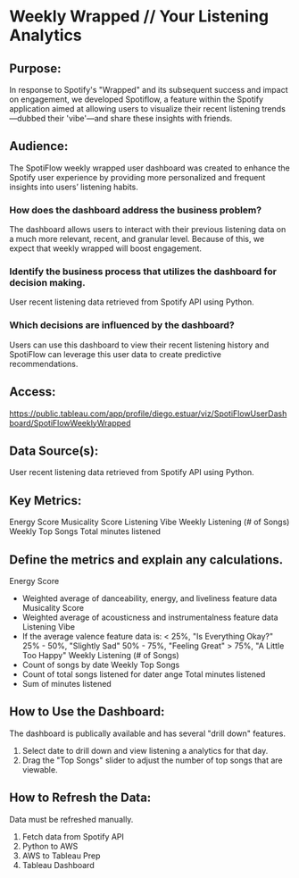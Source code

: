 # Weekly Wrapped // Your Listening Analytics

## Purpose:
In response to Spotify's "Wrapped" and its subsequent success and impact on engagement, we developed Spotiflow, a feature within the Spotify application aimed at allowing users to visualize their recent listening trends—dubbed their 'vibe'—and share these insights with friends.

## Audience:
The SpotiFlow weekly wrapped user dashboard was created to enhance the Spotify user experience by providing more personalized and frequent insights into users’ listening habits.

### How does the dashboard address the business problem?
The dashboard allows users to interact with their previous listening data on a much more relevant, recent, and granular level. Because of this, we expect that weekly wrapped will boost engagement. 

### Identify the business process that utilizes the dashboard for decision making.
User recent listening data retrieved from Spotify API using Python.

### Which decisions are influenced by the dashboard?
Users can use this dashboard to view their recent listening history and SpotiFlow can leverage this user data to create predictive recommendations.

## Access:
https://public.tableau.com/app/profile/diego.estuar/viz/SpotiFlowUserDashboard/SpotiFlowWeeklyWrapped

## Data Source(s):
User recent listening data retrieved from Spotify API using Python.

## Key Metrics:
Energy Score
Musicality Score
Listening Vibe
Weekly Listening (# of Songs)
Weekly Top Songs
Total minutes listened

## Define the metrics and explain any calculations.
Energy Score
  - Weighted average of danceability, energy, and liveliness feature data
Musicality Score
  - Weighted average of acousticness and instrumentalness feature  data
Listening Vibe
  - If the average valence feature data is:
        < 25%, "Is Everything Okay?"
        25% - 50%, "Slightly Sad"
        50% - 75%, "Feeling Great"
        > 75%, "A Little Too Happy"
Weekly Listening (# of Songs)
  - Count of songs by date
Weekly Top Songs
  - Count of total songs listened for dater ange
Total minutes listened
  - Sum of minutes listened
    
## How to Use the Dashboard:
The dashboard is publically available and has several "drill down" features.
1. Select date to drill down and view listening a analytics for that day.
2. Drag the "Top Songs" slider to adjust the number of top songs that are viewable.

## How to Refresh the Data:
Data must be refreshed manually.
1. Fetch data from Spotify API
2. Python to AWS
3. AWS to Tableau Prep
4. Tableau Dashboard
